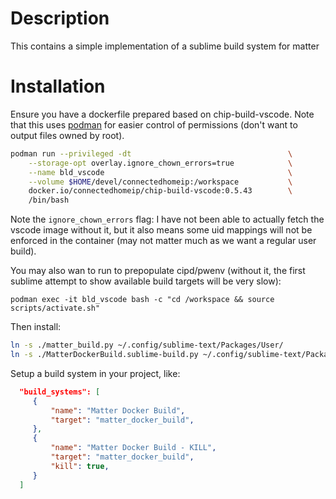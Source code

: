 # Description

This contains a simple implementation of a sublime build system for matter

# Installation

Ensure you have a dockerfile prepared based on chip-build-vscode. 
Note that this uses [podman](https://podman.io) for easier control of permissions (don't want to output files owned by root).

```sh
podman run --privileged -dt                                   \
    --storage-opt overlay.ignore_chown_errors=true            \
    --name bld_vscode                                         \
    --volume $HOME/devel/connectedhomeip:/workspace           \
    docker.io/connectedhomeip/chip-build-vscode:0.5.43        \
    /bin/bash
```

Note the `ignore_chown_errors` flag: I have not been able to actually fetch
the vscode image without it, but it also means some uid mappings will not be
enforced in the container  (may not matter much as we want a regular user build).

You may also wan to run to prepopulate cipd/pwenv (without it, the first
sublime attempt to show available build targets will be very slow):

```
podman exec -it bld_vscode bash -c "cd /workspace && source scripts/activate.sh"
```

Then install:

```sh
ln -s ./matter_build.py ~/.config/sublime-text/Packages/User/
ln -s ./MatterDockerBuild.sublime-build.py ~/.config/sublime-text/Packages/User/
```

Setup a build system in your project, like:

```json
  "build_systems": [
     {
         "name": "Matter Docker Build",
         "target": "matter_docker_build",
     },
     {
         "name": "Matter Docker Build - KILL",
         "target": "matter_docker_build",
         "kill": true,
     }
  ]
```
